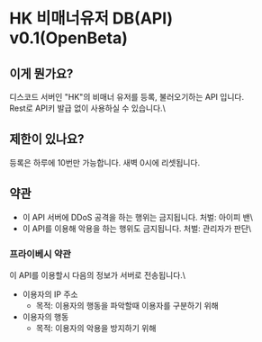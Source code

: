 # HK 비매너유저 DB(API) v0.1(OpenBeta)
## 이게 뭔가요?
디스코드 서버인 "HK"의 비매너 유저를 등록, 불러오기하는 API 입니다.\
Rest로 API키 발급 없이 사용하실 수 있습니다.\
## 제한이 있나요?
등록은 하루에 10번만 가능합니다. 새벽 0시에 리셋됩니다.
## 약관
- 이 API 서버에 DDoS 공격을 하는 행위는 금지됩니다. 처벌: 아이피 밴\
- 이 API를 이용해 악용을 하는 행위도 금지됩니다. 처벌: 관리자가 판단\
### 프라이베시 약관
이 API를 이용할시 다음의 정보가 서버로 전송됩니다.\
- 이용자의 IP 주소
  - 목적: 이용자의 행동을 파악할때 이용자를 구분하기 위해
- 이용자의 행동
  - 목적: 이용자의 악용을 방지하기 위해
